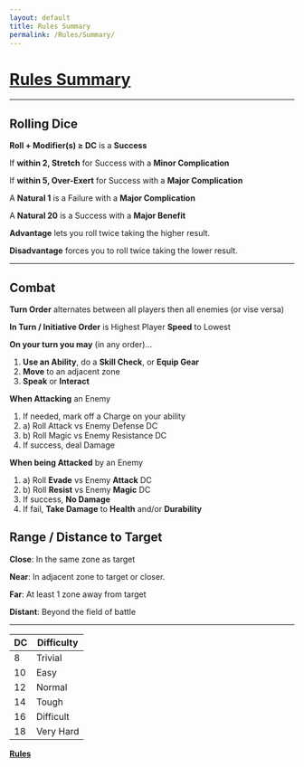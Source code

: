 ```yaml
---
layout: default
title: Rules Summary
permalink: /Rules/Summary/
---
```

# [Rules Summary](#summary)
------------------------------------------------------------------------
## Rolling Dice
**Roll + Modifier(s) ≥ DC** is a **Success**

If **within 2, Stretch** for Success with a **Minor Complication**

If **within 5, Over-Exert** for Success with a **Major Complication**

A **Natural 1** is a Failure with a **Major Complication**

A **Natural 20** is a Success with a **Major Benefit**

**Advantage** lets you roll twice taking the higher result.

**Disadvantage** forces you to roll twice taking the lower result.

------------------------------------------------------------------------
## Combat
**Turn Order** alternates between all players then all enemies (or vise versa)

**In Turn / Initiative Order** is Highest Player **Speed** to Lowest

**On your turn you may** (in any order)...
 1. **Use an Ability**, do a **Skill Check**, or **Equip Gear**
 2. **Move** to an adjacent zone
 3. **Speak** or **Interact**

**When Attacking** an Enemy
1. If needed, mark off a Charge on your ability
2. a) Roll Attack vs Enemy Defense DC
3. b) Roll Magic vs Enemy Resistance DC
4. If success, deal Damage

**When being Attacked** by an Enemy
1. a) Roll **Evade** vs Enemy **Attack** DC
2. b) Roll **Resist** vs Enemy **Magic** DC
3. If success, **No Damage**
4. If fail, **Take Damage** to **Health** and/or **Durability**

## Range / Distance to Target

**Close**: In the same zone as target

**Near**: In adjacent zone to target or closer.

**Far**: At least 1 zone away from target

**Distant**: Beyond the field of battle

------------------------------------------------------------------------

| **DC** | **Difficulty** |
| ------ | -------------- |
| 8      | Trivial        |
| 10     | Easy           |
| 12     | Normal         |
| 14     | Tough          |
| 16     | Difficult      |
| 18     | Very Hard      |



**[Rules]({{site.baseurl}}/Rules/Index/#rules)**








